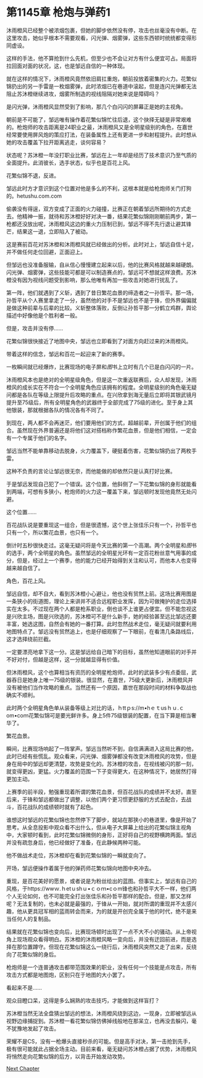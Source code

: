 # 第1145章 枪炮与弹药1

沐雨橙风已经整个被浓烟包裹，但她的脚步依然没有停，攻击也丝毫没有中断。在这里攻击，她似乎根本不需要观看，闪光弹、烟雾弹，这些东西顿时统统都变得形同虚设。

这样的手法，他不算抢到什么先机，但至少也不会让对方有什么便宜可占。局面将拉回面对面的状况，这，也是邹远自信的一种体现。

就在这样的情况下，沐雨橙风竟然依旧肩扛重炮，朝前投放着密集的火力。花繁似锦扔出的另一手雷是一枚烟雾弹，此时浓烟已在巷道中滚起，但是连闪光弹都无法阻止苏沐橙继续进攻，烟雾所制造的视线阻隔对她来说是障碍吗？

是闪光弹，沐雨橙风显然受到了影响，那几个白闪闪的屏幕正是她的主视角。

朝前是不可能了，邹远唯有操作着花繁似锦忙往后退，这个抉择无疑是非常艰难的。枪炮师的攻击距离是24职业之最，沐雨橙风又是全明星级别的角色，在嘉世经常要使用屏风炮的策应打法，在装备属性上还有更进一步和射程提升。此时想从她的攻击覆盖下拉开距离逃走，谈何容易？

状态呢？苏沐橙一年没打职业比赛，邹远在上一年却是经历了技术意识乃至气质的全面提升。此消彼长，选手状态，似乎也是百花上风。

花繁似锦不退，反进。

邹远此时方才意识到这个位置对他是多么的不利，这根本就是给枪炮师关门打狗的。hetushu.com.com

偷袭没有得逞，双方变成了正面的火力碰撞，比赛正在朝着邹远所期待的方式走去。他精神一振，就待和苏沐橙好好对决一番，结果花繁似锦刚刚朝前两步，第一枪都还没放出呢，沐雨橙风这边的重火力压制已到，邹远不得不先行退让避其锋芒，结果这一退，立即陷入了被动。

这是赛前百花对苏沐橙和沐雨橙风就已经做出的分析。此时对上，邹远自信十足，并不做任何走位回避，正面迎上。

但邹远也没准备服输，自从信心慢慢建立起来以后，他的比赛风格就越来越硬朗。闪光弹、烟雾弹，这些技能可都是可以制造赛点的，邹远可不想就这样浪费。苏沐橙没有因为视线问题受到影响，那么他唯有再加一些攻击对她进行扰乱了。

第一阵，他们就遇到了义斩，遇到了昔日繁花血景的缔造者之一孙哲平。那一场，孙哲平从个人赛里拿走了一分，虽然他的对手不是邹远也不是于锋，但外界偏偏就是做这种前辈与后辈的比较。义斩整体落败，反倒让孙哲平那一分鹤立鸡群，舆论描述中好像他是个胜利者一般。

但是，攻击并没有停……

花繁似锦很快接近了地图中央，邹远也立即看到了对面方向赶过来的沐雨橙风。

带着这样的信念，邹远和百花一起迎来了新的赛季。

一枚瞬间就已经爆炸，比赛现场的电子屏和*图*书上立时有几个已是白闪闪的一片。

沐雨橙风本也是绝对的全明星级角色，但是这一次重返联赛后，众人却发现，沐雨橙风的成长实在不符合一个全明星角色应该拥有的程度。全明星级别的角色毫无疑问都是各队在等级上限提升后攻略的重点。在兴欣拿到海无量后立即将其银武镜月提升至75级后，所有全明星角色的武器终于全部完成了75级的进化。至于身上其他银装，那就根据各队的情况各有不同了。

到现在，两人都不会再迷茫，他们要用他们的方式，超越前辈，开创属于他们的组合。虽然现在外界普遍还是将他们这对搭档称作繁花血景，但是他们相信，一定会有一个专属于他们的名字。

邹远当然不能单靠移动去脱身，火力覆盖下，硬挺着伤害，花繁似锦扔出了两枚手雷。

这种不负责的言论让邹远很无奈，而他能做的却依然只是认真打好比赛。

于是邹远发现自己犯了一个错误。这个位置，他斜侧了一下花繁似锦的身形就能看到两端，可想有多狭小，枪炮师的火力这一覆盖下来，邹远顿时发现他竟然无处闪避。

这个位置……

百花战队说是要重现这一组合，但是很遗憾，这个世上张佳乐只有一个，孙哲平也只有一个，所以繁花血景，也只有一个。

倒计时五秒很快走过。这毫无疑问将是今天比赛的第一个高潮。两个全明星和*图*书的选手，两个全明星的角色。虽然邹远的全明星光环有一定百花粉丝意气用事的成分，但是，经过上一个赛季，他的能力已经开始得到关注和认可，而他本人也变得越来越自信了。

角色，百花上风。

邹远自信，却不自大，看到苏沐橙小心避让，他也没有贸然上前。这场比赛用图是一条狭小的街道图，理论上来讲并不适合远程职业发挥，因为可做掩护的走位选择实在太多。不过现在两个人都是枪系职业，倒也谈不上谁更占便宜。但不能忽视这是兴欣主场，图是兴欣选的，苏沐橙可不是什么新手，她的经验甚至远比邹远还要丰富，她选这图，自然会有她的一番打算。此时忽然战术走位，毫无疑问就要利用地图特点了。邹远没有贸然追上，也是仔细观察了一下眼前，在看清几条路线后，这才选择绕前拦截。

一定要漂亮地拿下这一分。这是邹远给自己暗下的目标，虽然他知道眼前的对手并不好对付，但越是这样，这一分就越显得有价值。

但沐雨橙风，这个也算相当有资历的全明星枪炮师，此时的武装多少有点委屈，武器吞日是她身上唯一75级的银装。很显然，在嘉世，75级大更新后，沐雨橙风并没有被他们当作攻略的重点。当然还有一个原因，嘉世在那段时间的材料争取战也确实不顺利。

此时两个全明星角色单从装备等级上对比的话，ｈttｐs://m•hｅｔusｈｕ.ｃom•coｍ花繁似锦可是要光鲜许多。身上5件75级银装的配置，在当下算是相当奢华了。

繁花血景。

瞬间，比赛现场响起了一阵掌声。邹远当然听不到，自信满满进入这局比赛的他，此时已经有些慌乱。观众看来，闪光弹、烟雾弹都没有改变沐雨橙风的攻势，但是身在局中的邹远却更清楚，攻势是变化的。苏沐橙的攻击，在视线被闪的那一刻，就变得更凶，更猛。火力覆盖的范围一下子变得更大，在这种情况下，她居然打得更加主动。

上赛季的前半段，勉强重现着所谓的繁花血景，但百花战队的成绩并不太好。直至后来，于锋和邹远都做出了调整，以他们两个更习惯更舒服的方式去配合，去战斗，百花战队的成绩顿时就有了起色。

谁想这时邹远的花繁似锦也忽然停下了脚步，就站在那狭小的巷道里，像是开始了思考。从全息投影中观众看不出什么，但从电子大屏幕上给出的花繁似锦主视角中，大家顿时看到，此时花繁似锦微侧的身形，正好将自己的视野横跨两面。邹远并没有疏忽身后，他已经做好了准备，在此静候两种可能。

他不做战术走位，苏沐橙却在看到花繁似锦的一瞬就变向了。

开场，邹远便操作着属于他的弹药师花繁似锦向地图中央冲去。

重现，是百花美好的愿景，或者说是为粉丝绘出的蓝图。但事实上，邹远有自己的风格，于https://wwｗ.ｈetｕshｕ•ｃｏｍ•cｏm锋也和孙哲平大不一样，他们两个人无论如何，也不可能完全打出张佳乐和孙哲平那样的配合。但是，那又怎样呢？无法复制的，也未必就是最强的，于锋从一开始，就对所谓的重现并不太感兴趣，他从更具冠军相的蓝雨转会而来，为的就是开创完全属于他的时代，绝不是来当任何人的复制品。

结果就在花繁似锦也变向后，比赛现场顿时出现了一点不大不小的骚动。从上帝视角上现场观众看得明白。苏沐橙的沐雨橙风略一变向后，并没有迂回前进，而是选择在那位置蹲守。但现在花繁似锦这么一绕行后，沐雨橙风突然又走了出来，反绕向了花繁似锦的身后。

枪炮师是一个连普通攻击都带范围效果的职业，没有任何一个技能是点攻击，所有攻击方式都是地图炮，区别只在于地图的大小罢了。

看起来不是……

观众目瞪口呆，这得是多么娴熟的攻击技巧，才能做到这样盲打？

苏沐橙当然无法全盘猜出邹远的想法，沐雨橙风绕到这边，一现身，立即被邹远从视野边缘捕捉到。苏沐橙一看花繁似锦仿佛掉线般地在那呆立，也再没去躲闪，毫不犹豫地发起了攻击。

荣耀不是CS，没有一枪爆头直接秒杀的可能。但是高手对决，第一击抢到先手，极有很可能就此占据全场主动。目前来看，毫无疑问苏沐橙占据了优势，沐雨橙风将悄然走向花繁似锦的后方，以背击开始发动攻势。



[Next Chapter](%E7%AC%AC1146%E7%AB%A0%20%E6%9E%AA%E7%82%AE%E4%B8%8E%E5%BC%B9%E8%8D%AF2.md)